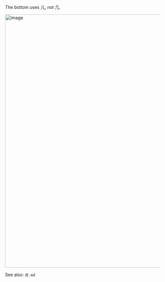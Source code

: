 The bottom uses 儿, not 几.

<img width="822" alt="image" src="https://github.com/hfhchan/hk-font-guide/assets/8191296/aba72469-2387-4cec-8cbc-dd482f87214b">

See also: `虍.md`
